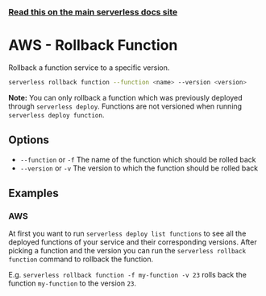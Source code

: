 <!--
title: Serverless Rollback Function CLI Command
menuText: rollback function
menuOrder: 15
description: Rollback a function to a specific version
layout: Doc
-->

<!-- DOCS-SITE-LINK:START automatically generated  -->
### [Read this on the main serverless docs site](https://www.serverless.com/framework/docs/providers/aws/cli-reference/rollback-function)
<!-- DOCS-SITE-LINK:END -->


# AWS - Rollback Function

Rollback a function service to a specific version.

```bash
serverless rollback function --function <name> --version <version>
```

**Note:** You can only rollback a function which was previously deployed through `serverless deploy`. Functions are not versioned when running `serverless deploy function`.

## Options

- `--function` or `-f` The name of the function which should be rolled back
- `--version` or `-v` The version to which the function should be rolled back

## Examples

### AWS

At first you want to run `serverless deploy list functions` to see all the deployed functions of your service and their corresponding versions.
After picking a function and the version you can run the `serverless rollback function` command to rollback the function.

E.g. `serverless rollback function -f my-function -v 23` rolls back the function `my-function` to the version `23`.
